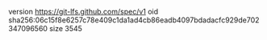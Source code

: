version https://git-lfs.github.com/spec/v1
oid sha256:06c15f8e6257c78e409c1da1ad4cb86eadb4097bdadacfc929de702347096560
size 3545
